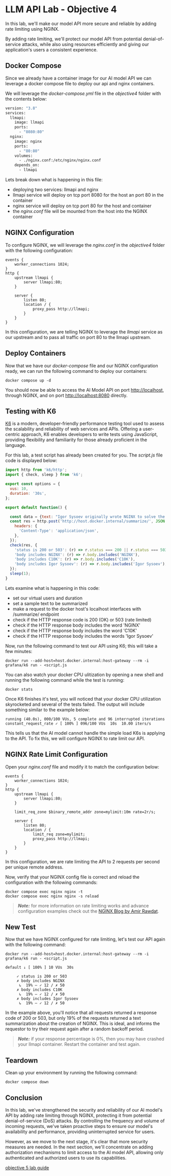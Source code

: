 # LLM API Lab - Objective 4

In this lab, we'll make our model API more secure and reliable by adding rate limiting using NGINX.

By adding rate limiting, we'll protect our model API from potential denial-of-service attacks, while also using resources efficiently and giving our application's users a consistent experience.

## Docker Compose

Since we already have a container image for our AI model API we can leverage a docker compose file to deploy our api and nginx containers.

We will leverage the _docker-compose.yml_ file in the _objective4_ folder with the contents below:

```dockerfile
version: "3.8"
services:
  llmapi:
    image: llmapi
    ports:
      - "8080:80"
  nginx:
    image: nginx
    ports:
      - "80:80"
    volumes:
      - ./nginx.conf:/etc/nginx/nginx.conf
    depends_on:
      - llmapi
```

Lets break down what is happening in this file:

- deploying two services: llmapi and nginx
- llmapi service will deploy on tcp port 8080 for the host an port 80 in the container
- nginx service will deploy on tcp port 80 for the host and container
- the _nginx.conf_ file will be mounted from the host into the NGINX container

## NGINX Configuration

To configure NGINX, we will leverage the _nginx.conf_ in the _objective4_ folder with the following configuration:

```nginx
events {
    worker_connections 1024;
}
http {
    upstream llmapi {
        server llmapi:80;
    }

    server {
        listen 80;
        location / {
            proxy_pass http://llmapi;
        }
    }
}
```

In this configuration, we are telling NGINX to leverage the _llmapi_ service as our upstream and to pass all traffic on port 80 to the llmapi upstream.

## Deploy Containers

Now that we have our _docker-compose_ file and our NGINX configuration ready, we can run the following command to deploy our containers:

```shell
docker compose up -d
```

You should now be able to access the AI Model API on port [http://localhost](http://localhost), through NGINX, and on port [http://localhost:8080](http://localhost:8080) directly.

## Testing with K6

[K6](https://k6.io/docs/get-started/running-k6/) is a modern, developer-friendly performance testing tool used to assess the scalability and reliability of web services and APIs. Offering a user-centric approach, K6 enables developers to write tests using JavaScript, providing flexibility and familiarity for those already proficient in the language.

For this lab, a test script has already been created for you. The _script.js_ file code is displayed below:

```javascript
import http from 'k6/http';
import { check, sleep } from 'k6';

export const options = {
  vus: 10,
  duration: '30s',
};

export default function() {

  const data = {text: "Igor Sysoev originally wrote NGINX to solve the C10K problem, a term coined in 1999 to describe the difficulty that existing web servers experienced in handling large numbers (the 10K) of concurrent connections (the C). With its event‑driven, asynchronous architecture, NGINX revolutionized how servers operate in high‑performance contexts and became the fastest web server available. After open sourcing the project in 2004 and watching its use grow exponentially, Sysoev co‑founded NGINX, Inc. to support continued development of NGINX and to market NGINX Plus as a commercial product with additional features designed for enterprise customers. NGINX, Inc. became part of F5, Inc. in 2019. Today, NGINX and NGINX Plus can handle hundreds of thousands of concurrent connections, and power more of the Internet’s busiest sites than any other server."}
  const res = http.post('http://host.docker.internal/summarize/', JSON.stringify(data), {
    headers: {
      'Content-Type': 'application/json',
    },
  });
  check(res, {
    'status is 200 or 503': (r) => r.status === 200 || r.status === 503,
    'body includes NGINX': (r) => r.body.includes('NGINX'),
    'body includes C10K': (r) => r.body.includes('C10K'),
    'body includes Igor Sysoev': (r) => r.body.includes('Igor Sysoev'),
  });
  sleep(1);
}

```

Lets examine what is happening in this code:

- set our virtual users and duration
- set a sample text to be summarized
- make a request to the docker host's localhost interfaces with /summarize/ endpoint
- check if the HTTP response code is 200 (OK) or 503 (rate limited)
- check if the HTTP response body includes the word 'NGINX'
- check if the HTTP response body includes the word 'C10K'
- check if the HTTP response body includes the words 'Igor Sysoev'

Now, run the following command to test our API using K6; this will take a few minutes:

```shell
docker run --add-host=host.docker.internal:host-gateway --rm -i grafana/k6 run - <script.js
```

You can also watch your docker CPU ulitization by opening a new shell and running the following command while the test is running:

```shell
docker stats
```

Once K6 finishes it's test, you will noticed that your docker CPU utilization skyrocketed and several of the tests failed.  The output will include something similar to the example below:

```shell
running (40.0s), 000/100 VUs, 5 complete and 96 interrupted iterations
constant_request_rate ✓ [ 100% ] 096/100 VUs  10s  10.00 iters/s
```

This tells us that the AI model cannot handle the simple load K6s is applying to the API.  To fix this, we will configure NGINX to rate limit our API.

## NGINX Rate Limit Configuration

Open your _nginx.conf_ file and modify it to match the configuration below:

```nginx
events {
    worker_connections 1024;
}
http {
    upstream llmapi {
        server llmapi:80;
    }

    limit_req_zone $binary_remote_addr zone=mylimit:10m rate=2r/s;

    server {
        listen 80;
        location / {
            limit_req zone=mylimit;
            proxy_pass http://llmapi;
        }
    }
}
```

In this configuration, we are rate limiting the API to 2 requests per second per unique remote address.

Now, verify that your NGINX config file is correct and reload the configuration with the following commands:

```shell
docker compose exec nginx nginx -t
docker compose exec nginx nginx -s reload
```

> _**Note:**_ for more information on rate limiting works and advance configuration examples check out the [NGINX Blog by Amir Rawdat](https://www.nginx.com/blog/rate-limiting-nginx/).

## New Test

Now that we have NGINX configured for rate limiting, let's test our API again with the following command:

```shell
docker run --add-host=host.docker.internal:host-gateway --rm -i grafana/k6 run - <script.js
```

```shell
default ↓ [ 100% ] 10 VUs  30s

     ✓ status is 200 or 503
     ✗ body includes NGINX
      ↳  19% — ✓ 12 / ✗ 50
     ✗ body includes C10K
      ↳  19% — ✓ 12 / ✗ 50
     ✗ body includes Igor Sysoev
      ↳  19% — ✓ 12 / ✗ 50
```

In the example above, you'll notice that all requests returned a response code of 200 or 503, but only 19% of the requests returned a text summarization about the creation of NGINX.  This is ideal, and informs the requestor to try their request again after a random backoff period.

> _**Note:**_ if your response percentage is 0%, then you may have crashed your llmapi container.  Restart the container and test again.

## Teardown

Clean up your environment by running the following command:

```shell
docker compose down
```

## Conclusion

In this lab, we've strengthened the security and reliability of our AI model's API by adding rate limiting through NGINX, protecting it from potential denial-of-service (DoS) attacks. By controlling the frequency and volume of incoming requests, we've taken proactive steps to ensure our model's availability and performance, providing uninterrupted service for users.

However, as we move to the next stage, it's clear that more security measures are needed. In the next section, we'll concentrate on adding authorization mechanisms to limit access to the AI model API, allowing only authenticated and authorized users to use its capabilities.

[objective 5 lab guide](../objective5/README.md)
